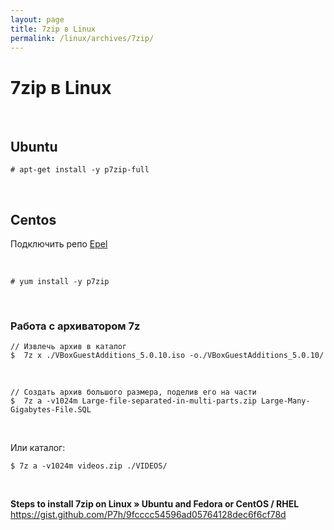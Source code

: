 ```yaml
---
layout: page
title: 7zip в Linux
permalink: /linux/archives/7zip/
---
```


# 7zip в Linux

<br/>

## Ubuntu

    # apt-get install -y p7zip-full

<br/>

## Centos

Подключить репо <a href="/linux/centos/7.x/repos/">Epel</a>

<br/>

    # yum install -y p7zip

<br/>

### Работа с архиватором 7z

    // Извлечь архив в каталог
    $  7z x ./VBoxGuestAdditions_5.0.10.iso -o./VBoxGuestAdditions_5.0.10/

<br/>

    // Создать архив большого размера, поделив его на части
    $  7z a -v1024m Large-file-separated-in-multi-parts.zip Large-Many-Gigabytes-File.SQL

<br/>

Или каталог:

    $ 7z a -v1024m videos.zip ./VIDEOS/

<br/>

**Steps to install 7zip on Linux » Ubuntu and Fedora or CentOS / RHEL**  
https://gist.github.com/P7h/9fcccc54596ad05764128dec6f6cf78d
